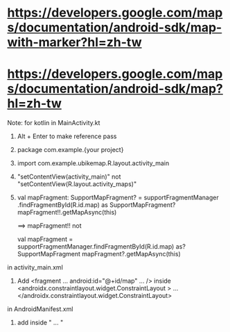 
# https://developers.google.com/maps/documentation/android-sdk/map-with-marker?hl=zh-tw
# https://developers.google.com/maps/documentation/android-sdk/map?hl=zh-tw

Note: for kotlin
in MainActivity.kt
1. Alt + Enter to make reference pass
2. package com.example.{your project}
3. import com.example.ubikemap.R.layout.activity_main
4. "setContentView(activity_main)" not "setContentView(R.layout.activity_maps)"
5. val mapFragment: SupportMapFragment? = supportFragmentManager
   .findFragmentById(R.id.map) as SupportMapFragment?
   mapFragment!!.getMapAsync(this)

    ==> mapFragment!!
    not 

   val mapFragment = supportFragmentManager.findFragmentById(R.id.map) as? SupportMapFragment
   mapFragment?.getMapAsync(this)

in activity_main.xml
1. Add <fragment ... 
         android:id="@+id/map" ... />
   inside <androidx.constraintlayout.widget.ConstraintLayout >
           ... </androidx.constraintlayout.widget.ConstraintLayout>

in AndroidManifest.xml
1. add <meta-data
   android:name="com.google.android.geo.API_KEY"
   android:value="${MAPS_API_KEY}" />
    inside "<application> ... </application>"

